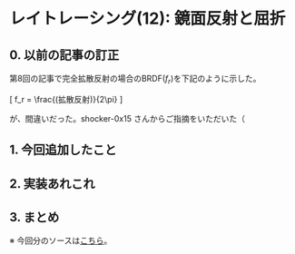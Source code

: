 # レイトレーシング(12): 鏡面反射と屈折

## 0. 以前の記事の訂正

  第8回の記事で完全拡散反射の場合のBRDF($f_r$)を下記のように示した。

  \[
  f_r = \frac{(拡散反射)}{2\pi}
  \]

  が、間違いだった。shocker-0x15 さんからご指摘をいただいた（



## 1. 今回追加したこと


## 2. 実装あれこれ


## 3. まとめ



※ 今回分のソースは[こちら](https://github.com/eijian/raytracer/tree/version-2.4.0.0)。
